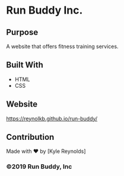# Run Buddy Inc.

## Purpose
A website that offers fitness training services.

## Built With
* HTML
* CSS

## Website
https://reynolkb.github.io/run-buddy/

## Contribution
Made with ❤️ by [Kyle Reynolds]

### &copy;2019 Run Buddy, Inc
